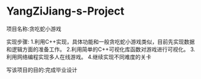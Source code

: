 # YangZiJiang-s-Project
项目名称:贪吃蛇小游戏

实现步骤:
1.利用C++实现，具体功能和一般贪吃蛇小游戏类似，目前先实现数据和逻辑方面的准备工作。
2.利用简单的C++可视化库函数对游戏进行可视化。
3.利用网络编程实现多人在线游戏。
4.继续实现不同难度的关卡

写该项目的目的:完成毕业设计